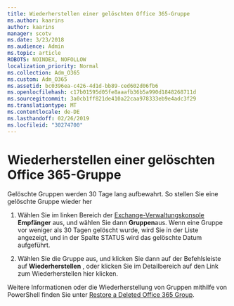 ```yaml
---
title: Wiederherstellen einer gelöschten Office 365-Gruppe
ms.author: kaarins
author: kaarins
manager: scotv
ms.date: 3/23/2018
ms.audience: Admin
ms.topic: article
ROBOTS: NOINDEX, NOFOLLOW
localization_priority: Normal
ms.collection: Adm_O365
ms.custom: Adm_O365
ms.assetid: bc0396ea-c426-4d1d-bb89-ced602d06fb6
ms.openlocfilehash: c17b01595d05fe8aaafb36b5a990d1848268711d
ms.sourcegitcommit: 3a0cb1ff821de410a22caa978333eb9e4adc3f29
ms.translationtype: MT
ms.contentlocale: de-DE
ms.lasthandoff: 02/26/2019
ms.locfileid: "30274700"
---
```

# <a name="restore-a-deleted-office-365-group"></a>Wiederherstellen einer gelöschten Office 365-Gruppe

Gelöschte Gruppen werden 30 Tage lang aufbewahrt. So stellen Sie eine gelöschte Gruppe wieder her
  
1. Wählen Sie im linken Bereich der [Exchange-Verwaltungskonsole](https://outlook.office365.com/ecp/) **Empfänger** aus, und wählen Sie dann **Gruppen**aus. Wenn eine Gruppe vor weniger als 30 Tagen gelöscht wurde, wird Sie in der Liste angezeigt, und in der Spalte STATUS wird das gelöschte Datum aufgeführt.
    
2. Wählen Sie die Gruppe aus, und klicken Sie dann auf der Befehlsleiste auf **Wiederherstellen** , oder klicken Sie im Detailbereich auf den Link zum Wiederherstellen hier klicken. 
    
Weitere Informationen oder die Wiederherstellung von Gruppen mithilfe von PowerShell finden Sie unter [Restore a Deleted Office 365 Group](https://go.microsoft.com/fwlink/?linkid=867802).
  

